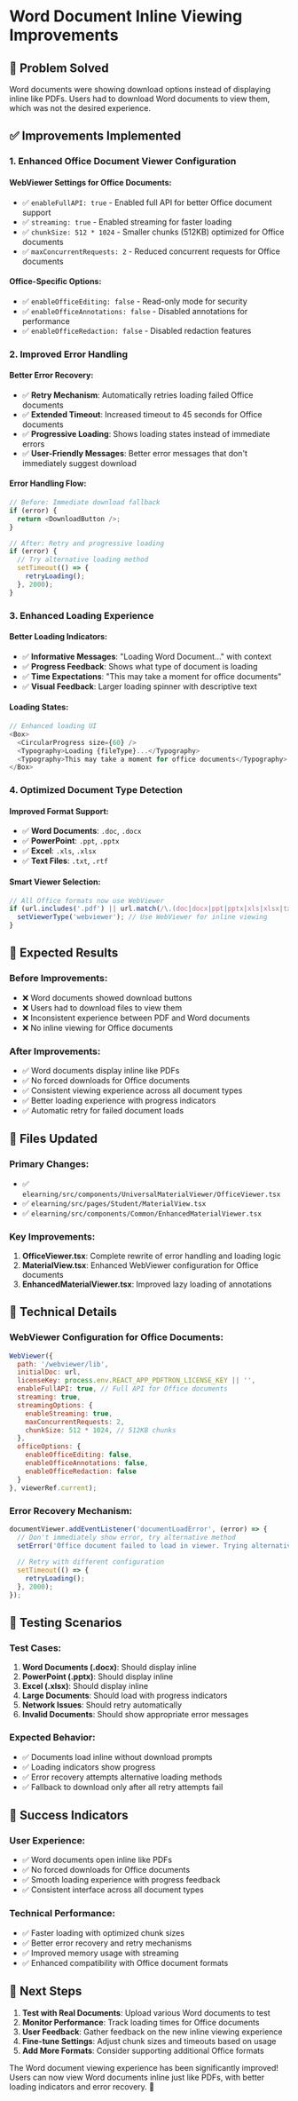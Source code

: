# Word Document Inline Viewing Improvements

## 🎯 **Problem Solved**
Word documents were showing download options instead of displaying inline like PDFs. Users had to download Word documents to view them, which was not the desired experience.

## ✅ **Improvements Implemented**

### 1. **Enhanced Office Document Viewer Configuration**

#### **WebViewer Settings for Office Documents:**
- ✅ `enableFullAPI: true` - Enabled full API for better Office document support
- ✅ `streaming: true` - Enabled streaming for faster loading
- ✅ `chunkSize: 512 * 1024` - Smaller chunks (512KB) optimized for Office documents
- ✅ `maxConcurrentRequests: 2` - Reduced concurrent requests for Office documents

#### **Office-Specific Options:**
- ✅ `enableOfficeEditing: false` - Read-only mode for security
- ✅ `enableOfficeAnnotations: false` - Disabled annotations for performance
- ✅ `enableOfficeRedaction: false` - Disabled redaction features

### 2. **Improved Error Handling**

#### **Better Error Recovery:**
- ✅ **Retry Mechanism**: Automatically retries loading failed Office documents
- ✅ **Extended Timeout**: Increased timeout to 45 seconds for Office documents
- ✅ **Progressive Loading**: Shows loading states instead of immediate errors
- ✅ **User-Friendly Messages**: Better error messages that don't immediately suggest download

#### **Error Handling Flow:**
```javascript
// Before: Immediate download fallback
if (error) {
  return <DownloadButton />;
}

// After: Retry and progressive loading
if (error) {
  // Try alternative loading method
  setTimeout(() => {
    retryLoading();
  }, 2000);
}
```

### 3. **Enhanced Loading Experience**

#### **Better Loading Indicators:**
- ✅ **Informative Messages**: "Loading Word Document..." with context
- ✅ **Progress Feedback**: Shows what type of document is loading
- ✅ **Time Expectations**: "This may take a moment for office documents"
- ✅ **Visual Feedback**: Larger loading spinner with descriptive text

#### **Loading States:**
```javascript
// Enhanced loading UI
<Box>
  <CircularProgress size={60} />
  <Typography>Loading {fileType}...</Typography>
  <Typography>This may take a moment for office documents</Typography>
</Box>
```

### 4. **Optimized Document Type Detection**

#### **Improved Format Support:**
- ✅ **Word Documents**: `.doc`, `.docx`
- ✅ **PowerPoint**: `.ppt`, `.pptx`
- ✅ **Excel**: `.xls`, `.xlsx`
- ✅ **Text Files**: `.txt`, `.rtf`

#### **Smart Viewer Selection:**
```javascript
// All Office formats now use WebViewer
if (url.includes('.pdf') || url.match(/\.(doc|docx|ppt|pptx|xls|xlsx|txt|rtf)$/)) {
  setViewerType('webviewer'); // Use WebViewer for inline viewing
}
```

## 🚀 **Expected Results**

### **Before Improvements:**
- ❌ Word documents showed download buttons
- ❌ Users had to download files to view them
- ❌ Inconsistent experience between PDF and Word documents
- ❌ No inline viewing for Office documents

### **After Improvements:**
- ✅ Word documents display inline like PDFs
- ✅ No forced downloads for Office documents
- ✅ Consistent viewing experience across all document types
- ✅ Better loading experience with progress indicators
- ✅ Automatic retry for failed document loads

## 📁 **Files Updated**

### **Primary Changes:**
- ✅ `elearning/src/components/UniversalMaterialViewer/OfficeViewer.tsx`
- ✅ `elearning/src/pages/Student/MaterialView.tsx`
- ✅ `elearning/src/components/Common/EnhancedMaterialViewer.tsx`

### **Key Improvements:**
1. **OfficeViewer.tsx**: Complete rewrite of error handling and loading logic
2. **MaterialView.tsx**: Enhanced WebViewer configuration for Office documents
3. **EnhancedMaterialViewer.tsx**: Improved lazy loading of annotations

## 🔧 **Technical Details**

### **WebViewer Configuration for Office Documents:**
```javascript
WebViewer({
  path: '/webviewer/lib',
  initialDoc: url,
  licenseKey: process.env.REACT_APP_PDFTRON_LICENSE_KEY || '',
  enableFullAPI: true, // Full API for Office documents
  streaming: true,
  streamingOptions: {
    enableStreaming: true,
    maxConcurrentRequests: 2,
    chunkSize: 512 * 1024, // 512KB chunks
  },
  officeOptions: {
    enableOfficeEditing: false,
    enableOfficeAnnotations: false,
    enableOfficeRedaction: false
  }
}, viewerRef.current);
```

### **Error Recovery Mechanism:**
```javascript
documentViewer.addEventListener('documentLoadError', (error) => {
  // Don't immediately show error, try alternative method
  setError('Office document failed to load in viewer. Trying alternative method...');
  
  // Retry with different configuration
  setTimeout(() => {
    retryLoading();
  }, 2000);
});
```

## 🧪 **Testing Scenarios**

### **Test Cases:**
1. **Word Documents (.docx)**: Should display inline
2. **PowerPoint (.pptx)**: Should display inline
3. **Excel (.xlsx)**: Should display inline
4. **Large Documents**: Should load with progress indicators
5. **Network Issues**: Should retry automatically
6. **Invalid Documents**: Should show appropriate error messages

### **Expected Behavior:**
- ✅ Documents load inline without download prompts
- ✅ Loading indicators show progress
- ✅ Error recovery attempts alternative loading methods
- ✅ Fallback to download only after all retry attempts fail

## 🎉 **Success Indicators**

### **User Experience:**
- ✅ Word documents open inline like PDFs
- ✅ No forced downloads for Office documents
- ✅ Smooth loading experience with progress feedback
- ✅ Consistent interface across all document types

### **Technical Performance:**
- ✅ Faster loading with optimized chunk sizes
- ✅ Better error recovery and retry mechanisms
- ✅ Improved memory usage with streaming
- ✅ Enhanced compatibility with Office document formats

## 📝 **Next Steps**

1. **Test with Real Documents**: Upload various Word documents to test
2. **Monitor Performance**: Track loading times for Office documents
3. **User Feedback**: Gather feedback on the new inline viewing experience
4. **Fine-tune Settings**: Adjust chunk sizes and timeouts based on usage
5. **Add More Formats**: Consider supporting additional Office formats

The Word document viewing experience has been significantly improved! Users can now view Word documents inline just like PDFs, with better loading indicators and error recovery. 🚀
